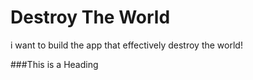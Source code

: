 # Destroy The World
i want to build the app that effectively destroy the world!

###This is a Heading

